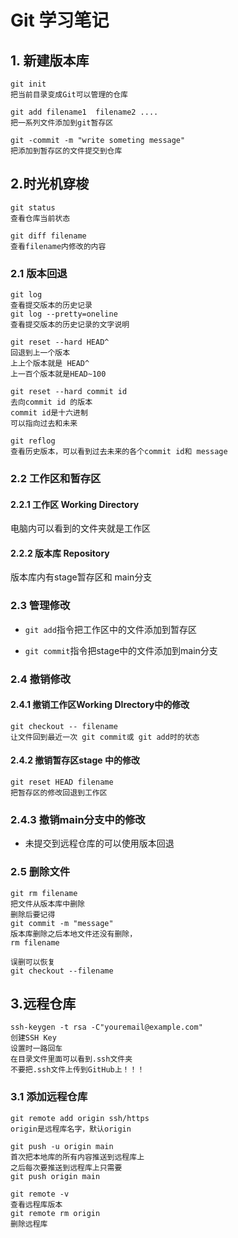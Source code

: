 # Git 学习笔记

## 1. 新建版本库

```Git
git init
把当前目录变成Git可以管理的仓库
```

```Git
git add filename1  filename2 ....
把一系列文件添加到git暂存区
```

```
git -commit -m "write someting message"
把添加到暂存区的文件提交到仓库
```



## 2.时光机穿梭

```
git status
查看仓库当前状态
```

```
git diff filename
查看filename内修改的内容
```



### 2.1 版本回退

```
git log
查看提交版本的历史记录
git log --pretty=oneline 
查看提交版本的历史记录的文字说明
```

```
git reset --hard HEAD^
回退到上一个版本 
上上个版本就是 HEAD^
上一百个版本就是HEAD~100
```

```
git reset --hard commit id
去向commit id 的版本
commit id是十六进制
可以指向过去和未来
```

```
git reflog
查看历史版本，可以看到过去未来的各个commit id和 message
```



### 2.2 工作区和暂存区

#### 2.2.1 工作区 Working Directory

电脑内可以看到的文件夹就是工作区

#### 2.2.2 版本库 Repository

版本库内有stage暂存区和 main分支



### 2.3 管理修改

* `git add`指令把工作区中的文件添加到暂存区

* `git commit`指令把stage中的文件添加到main分支



### 2.4 撤销修改

#### 2.4.1 撤销工作区Working DIrectory中的修改

```
git checkout -- filename
让文件回到最近一次 git commit或 git add时的状态
```



#### 2.4.2 撤销暂存区stage 中的修改

```
git reset HEAD filename
把暂存区的修改回退到工作区
```



### 2.4.3 撤销main分支中的修改

* 未提交到远程仓库的可以使用版本回退

### 2.5 删除文件

```
git rm filename
把文件从版本库中删除
删除后要记得
git commit -m "message"
版本库删除之后本地文件还没有删除，
rm filename

误删可以恢复
git checkout --filename
```

## 3.远程仓库

```
ssh-keygen -t rsa -C"youremail@example.com"
创建SSH Key
设置时一路回车
在目录文件里面可以看到.ssh文件夹
不要把.ssh文件上传到GitHub上！！！
```



### 3.1 添加远程仓库

```
git remote add origin ssh/https
origin是远程库名字，默认origin
```

```
git push -u origin main
首次把本地库的所有内容推送到远程库上
之后每次要推送到远程库上只需要
git push origin main
```

```
git remote -v
查看远程库版本
git remote rm origin 
删除远程库
```









